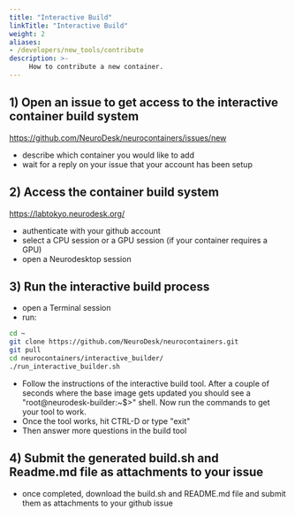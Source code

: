 ```yaml
---
title: "Interactive Build"
linkTitle: "Interactive Build"
weight: 2
aliases:
- /developers/new_tools/contribute
description: >-
     How to contribute a new container.
---
```


## 1) Open an issue to get access to the interactive container build system
https://github.com/NeuroDesk/neurocontainers/issues/new

- describe which container you would like to add
- wait for a reply on your issue that your account has been setup

## 2) Access the container build system
https://labtokyo.neurodesk.org/

- authenticate with your github account
- select a CPU session or a GPU session (if your container requires a GPU)
- open a Neurodesktop session

## 3) Run the interactive build process

- open a Terminal session
- run:
```bash
cd ~
git clone https://github.com/NeuroDesk/neurocontainers.git
git pull
cd neurocontainers/interactive_builder/
./run_interactive_builder.sh
```

- Follow the instructions of the interactive build tool. After a couple of seconds where the base image gets updated you should see a "root@neurodesk-builder:~$>" shell. Now run the commands to get your tool to work. 
- Once the tool works, hit CTRL-D or type "exit"
- Then answer more questions in the build tool

## 4) Submit the generated build.sh and Readme.md file as attachments to your issue
- once completed, download the build.sh and README.md file and submit them as attachments to your github issue
